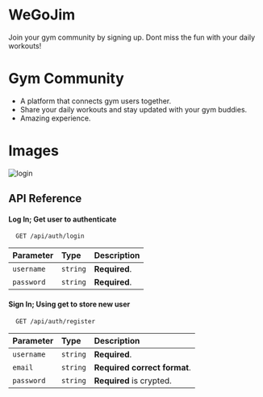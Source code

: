 # WeGoJim
 Join your gym community by signing up. Dont miss the fun with your daily workouts!  
# Gym Community  
- A platform that connects gym users together.  
- Share your daily workouts and stay updated with your gym buddies.  
- Amazing experience.  
# Images  
![login](https://user-images.githubusercontent.com/73129625/208196353-c827f4f6-9d4b-4cd5-9436-351ea5eab822.PNG)
## API Reference

#### Log In; Get user to authenticate

```http
  GET /api/auth/login
```

| Parameter | Type     | Description                |
| :-------- | :------- | :------------------------- |
| `username`     | `string` | **Required**. |
| `password`     | `string` | **Required**. |


#### Sign In; Using get to store new user

```http
  GET /api/auth/register
```

| Parameter | Type     | Description                       |
| :-------- | :------- | :-------------------------------- |
| `username`   | `string` | **Required**.  |
| `email`      | `string` | **Required correct format**.
| `password`      | `string` | **Required** is crypted.
